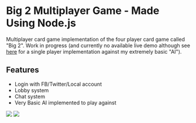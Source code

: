 # Big 2 Multiplayer Game - Made Using Node.js
Multiplayer card game implementation of the four player card game called "Big 2". Work in progress (and currently no available live demo although see <a href="https://www.henrycharlesworth.com/singlePlayerBig2">here</a> for a single player implementation against my extremely basic "AI").

## Features
* Login with FB/Twitter/Local account
* Lobby system
* Chat system
* Very Basic AI implemented to play against

<img src="https://www.henrycharlesworth.com/fileStorage/big2GamePreview1.png"/> 


<img src="https://www.henrycharlesworth.com/fileStorage/big2GamePreview2.png"/> 
